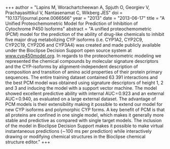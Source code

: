 +++
author = "Lapins M, Worachartcheewan A, Spjuth O, Georgiev V, Prachayasittikul V, Nantasenamat C, Wikberg JES"
doi = "10.1371/journal.pone.0066566"
year = "2013"
date = "2013-06-17"
title = "A Unified Proteochemometric Model for Prediction of Inhibition of Cytochrome P450 Isoforms"
abstract = "A unified proteochemometric (PCM) model for the prediction of the ability of drug-like chemicals to inhibit five major drug metabolizing CYP isoforms (i.e. CYP1A2, CYP2C9, CYP2C19, CYP2D6 and CYP3A4) was created and made publicly available under the Bioclipse Decision Support open source system at www.cyp450model.org. In regards to the proteochemometric modeling we represented the chemical compounds by molecular signature descriptors and the CYP-isoforms by alignment-independent description of composition and transition of amino acid properties of their protein primary sequences. The entire training dataset contained 63 391 interactions and the best PCM model was obtained using signature descriptors of height 1, 2 and 3 and inducing the model with a support vector machine. The model showed excellent predictive ability with internal AUC = 0.923 and an external AUC = 0.940, as evaluated on a large external dataset. The advantage of PCM models is their extensibility making it possible to extend our model for new CYP isoforms and polymorphic CYP forms. A key benefit of PCM is that all proteins are confined in one single model, which makes it generally more stable and predictive as compared with single target models. The inclusion of the model in Bioclipse Decision Support makes it possible to make virtual instantaneous predictions (∼100 ms per prediction) while interactively drawing or modifying chemical structures in the Bioclipse chemical structure editor."
+++

